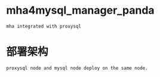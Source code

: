 # mha4mysql_manager_panda
```
mha integrated with proxysql
```
# 部署架构
```
proxysql node and mysql node deploy on the same node.
```
